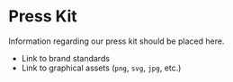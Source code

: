 # Press Kit

Information regarding our press kit should be placed here.

- Link to brand standards
- Link to graphical assets (`png`, `svg`, `jpg`, etc.)
